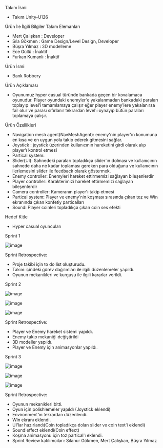 
Takım İsmi
* Takım Unity-U126

Ürün İle İlgili Bilgiler
Takım Elemanları
* Mert Çalışkan : Developer
* Sıla Gökmen : Game Design/Level Design, Developer
* Büşra Yılmaz : 3D modelleme
* Ece Güllü : İnaktif
* Furkan Kumanlı : İnaktif

Ürün İsmi
* Bank Robbery


Ürün Açıklaması
* Oyunumuz hyper casual türünde bankada geçen bir kovalamaca oyunudur. Player oyundaki enemyler'e yakalanmadan bankadaki paraları toplayıp level'i tamamlamaya çalışır eğer player enemy'lere yakalanırsa fail olur ve parası sıfırlanır tekrardan level'i oynayıp bütün paraları toplamaya çalışır.


Ürün Özellikleri
* Navigation mesh agent(NavMeshAgent): enemy'nin player'ın konumuna en kısa ve en uygun yolu takip ederek gitmesini sağlar.
* Joystick : joystick üzerinden kullanıcının hareketini girdi olarak alıp player'ı kontrol etmesi 
* Partical system:
* Slider(UI): Sahnedeki paraları topladıkça slider'ın dolması ve kullanıcının sahnede daha ne kadar toplaması gereken para olduğunu ve kullanıcının ilerlemesini slider ile feedback olarak göstermek. 
* Enemy controller: Enemyleri hareket ettirmemizi sağlayan bileşenlerdir
* Player controller: Karakterimizi hareket ettirmemizi sağlayan bileşenlerdir
* Camera controller: Kameranın player'ı takip etmesi 
* Partical system: Player ve enemy'nin koşması sırasında çıkan toz ve Win ekranında çıkan konfetiy particalları
* Sound: Player coinleri topladıkça çıkan coin ses efekti

Hedef Kitle
* Hyper casual oyuncuları

  

Sprint 1

![image](https://github.com/U-126/Takim_Gorevleri/assets/136385361/44fb6ad4-941b-4c3c-9449-1dd70a195b31)


Sprint Retrospective:
* Proje takibi için to do list oluşturudu.
* Takım içindeki görev dağılımları ile ilgili düzenlemeler yapıldı.
* Oyunun mekanikleri ve kurgusu ile ilgili kararlar verildi.







Sprint 2

![image](https://github.com/U-126/Takim_Gorevleri/assets/136385361/0f92be2f-0b0b-4725-b7db-43b4eb1f0883)

![image](https://github.com/U-126/Bootcamp2023Example/assets/136385361/f486bf53-2180-42d3-9105-3e4692f6de5d)

![image](https://github.com/U-126/Bootcamp2023Example/assets/136385361/93ebcb89-c6da-4c8b-9fc6-8b1d8a2cda89)



Sprint Retrospective:
* Player ve Enemy hareket sistemi yapıldı.
* Enemy takip mekaniği değiştirildi
* 3D modeller yapıldı.
* Player ve Enemy için animasyonlar yapıldı.







Sprint 3

![image](https://github.com/U-126/Takim_Gorevleri/assets/136385361/9a5e8d8c-69d5-46fb-bcaf-6efdaf3d958f)

![image](https://github.com/U-126/Bootcamp2023Example/assets/136385361/c5f3d4e1-9571-4653-b1be-00c842490ba3)

![image](https://github.com/U-126/Bootcamp2023Example/assets/136385361/b01d485a-fcb5-407f-a816-ae2d1885e7e9)



Sprint Retrospective: 
* Oyunun mekanikleri bitti.
* Oyun için polishlemeler yapıldı (Joystick eklendi)
* Environment'ın tekrardan düzenlendi.
* Win ekranı eklendi.
* UI'lar hazırlandı(Coin topladıkça dolan slider ve coin text'i eklendi)
* Sound effect eklendi(Coin effect)
* Koşma animasyonu için toz partical'ı eklendi.
* Sprint Review katılımcıları: Sılanur Gökmen, Mert Çalışkan, Büşra Yılmaz



  
